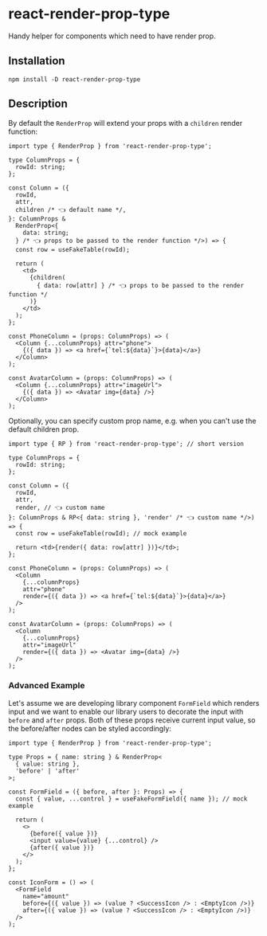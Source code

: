 # react-render-prop-type

Handy helper for components which need to have render prop.

## Installation

`npm install -D react-render-prop-type`

## Description

By default the `RenderProp` will extend your props with a `children` render function:

```tsx
import type { RenderProp } from 'react-render-prop-type';

type ColumnProps = {
  rowId: string;
};

const Column = ({
  rowId,
  attr,
  children /* 👈 default name */,
}: ColumnProps &
  RenderProp<{
    data: string;
  } /* 👈 props to be passed to the render function */>) => {
  const row = useFakeTable(rowId);

  return (
    <td>
      {children(
        { data: row[attr] } /* 👈 props to be passed to the render function */
      )}
    </td>
  );
};

const PhoneColumn = (props: ColumnProps) => (
  <Column {...columnProps} attr="phone">
    {({ data }) => <a href={`tel:${data}`}>{data}</a>}
  </Column>
);

const AvatarColumn = (props: ColumnProps) => (
  <Column {...columnProps} attr="imageUrl">
    {({ data }) => <Avatar img={data} />}
  </Column>
);
```

Optionally, you can specify custom prop name, e.g. when you can't use the default children prop.

```tsx
import type { RP } from 'react-render-prop-type'; // short version

type ColumnProps = {
  rowId: string;
};

const Column = ({
  rowId,
  attr,
  render, // 👈 custom name
}: ColumnProps & RP<{ data: string }, 'render' /* 👈 custom name */>) => {
  const row = useFakeTable(rowId); // mock example

  return <td>{render({ data: row[attr] })}</td>;
};

const PhoneColumn = (props: ColumnProps) => (
  <Column
    {...columnProps}
    attr="phone"
    render={({ data }) => <a href={`tel:${data}`}>{data}</a>}
  />
);

const AvatarColumn = (props: ColumnProps) => (
  <Column
    {...columnProps}
    attr="imageUrl"
    render={({ data }) => <Avatar img={data} />}
  />
);
```

### Advanced Example

Let's assume we are developing library component `FormField` which renders input and we want to enable our library users to decorate the input with `before` and `after` props. Both of these props receive current input value, so the before/after nodes can be styled accordingly:

```tsx
import type { RenderProp } from 'react-render-prop-type';

type Props = { name: string } & RenderProp<
  { value: string },
  'before' | 'after'
>;

const FormField = ({ before, after }: Props) => {
  const { value, ...control } = useFakeFormField({ name }); // mock example

  return (
    <>
      {before({ value })}
      <input value={value} {...control} />
      {after({ value })}
    </>
  );
};

const IconForm = () => (
  <FormField
    name="amount"
    before={({ value }) => (value ? <SuccessIcon /> : <EmptyIcon />)}
    after={({ value }) => (value ? <SuccessIcon /> : <EmptyIcon />)}
  />
);
```
